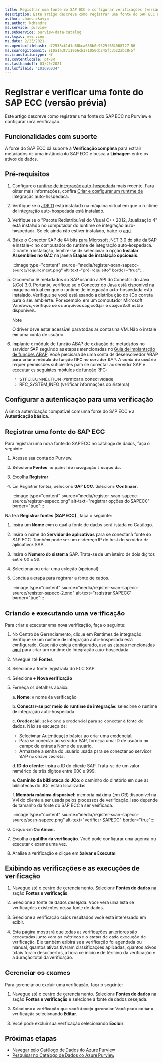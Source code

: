 ```yaml
---
title: Registrar uma fonte do SAP ECC e configurar verificações (versão prévia) no Azure Purview
description: Este artigo descreve como registrar uma fonte do SAP ECC no Azure Purview e configurar uma verificação.
author: chandrakavya
ms.author: kchandra
ms.service: purview
ms.subservice: purview-data-catalog
ms.topic: overview
ms.date: 2/25/2021
ms.openlocfilehash: b72538c61d1a68bca655b0d9529f654068727f86
ms.sourcegitcommit: 910a1a38711966cb171050db245fc3b22abc8c5f
ms.translationtype: HT
ms.contentlocale: pt-BR
ms.lasthandoff: 03/20/2021
ms.locfileid: "101696034"
---
```

# <a name="register-and-scan-sap-ecc-source-preview"></a>Registrar e verificar uma fonte do SAP ECC (versão prévia)

Este artigo descreve como registrar uma fonte do SAP ECC no Purview e configurar uma verificação.

## <a name="supported-capabilities"></a>Funcionalidades com suporte

A fonte do SAP ECC dá suporte à **Verificação completa** para extrair metadados de uma instância do SAP ECC e busca a **Linhagem** entre os ativos de dados.

## <a name="prerequisites"></a>Pré-requisitos

1.  Configure o [runtime de integração auto-hospedada](https://www.microsoft.com/download/details.aspx?id=39717) mais recente.
    Para obter mais informações, confira [Criar e configurar um runtime de integração auto-hospedada](https://docs.microsoft.com/azure/data-factory/create-self-hosted-integration-runtime).

2.  Verifique se o [JDK 11](https://www.oracle.com/java/technologies/javase-jdk11-downloads.html) está instalado na máquina virtual em que o runtime de integração auto-hospedada está instalado.

3.  Verifique se o \"Pacote Redistribuível do Visual C++ 2012, Atualização 4\" está instalado no computador do runtime de integração auto-hospedada. Se ele ainda não estiver instalado, baixe-o [aqui](https://www.microsoft.com/download/details.aspx?id=30679).

4.  Baixe o Conector SAP de 64 bits [para Microsoft .NET 3.0](https://support.sap.com/en/product/connectors/msnet.html) do site da SAP e instale-o no computador do runtime de integração auto-hospedada. Durante a instalação, lembre-se de selecionar a opção **Instalar Assemblies no GAC** na janela **Etapas de instalação opcionais**.

    :::image type="content" source="media/register-scan-sapecc-source/requirement.png" alt-text="pré-requisito" border="true":::

5.  O conector lê metadados do SAP usando a API do Conector do Java (JCo) 3.0. Portanto, verifique se o Conector do Java está disponível na máquina virtual em que o runtime de integração auto-hospedada está instalado.
    Verifique se você está usando a distribuição do JCo correta para o seu ambiente. Por exemplo, em um computador Microsoft Windows, verifique se os arquivos sapjco3.jar e sapjco3.dll estão disponíveis.

    > [!Note] 
    > O driver deve estar acessível para todas as contas na VM. Não o instale em uma conta de usuário.

6.  Implante o módulo de função ABAP de extração de metadados no servidor SAP seguindo as etapas mencionadas no [Guia de implantação de funções ABAP](abap-functions-deployment-guide.md). Você precisará de uma conta de desenvolvedor ABAP para criar o módulo de função RFC no servidor SAP. A conta de usuário requer permissões suficientes para se conectar ao servidor SAP e executar os seguintes módulos de função RFC:
    -   STFC_CONNECTION (verificar a conectividade)
    -   RFC_SYSTEM_INFO (verificar informações do sistema)


## <a name="setting-up-authentication-for-a-scan"></a>Configurar a autenticação para uma verificação

A única autenticação compatível com uma fonte do SAP ECC é a **Autenticação básica**.

## <a name="register-sap-ecc-source"></a>Registrar uma fonte do SAP ECC

Para registrar uma nova fonte do SAP ECC no catálogo de dados, faça o seguinte:

1.  Acesse sua conta do Purview.
2.  Selecione **Fontes** no painel de navegação à esquerda.
3.  Escolha **Registrar**
4.  Em Registrar fontes, selecione **SAP ECC**. Selecione **Continuar.**

    :::image type="content" source="media/register-scan-sapecc-source/register-sapecc.png" alt-text="registrar opções do SAPECC" border="true":::

Na tela **Registrar fontes (SAP ECC)** , faça o seguinte:

1.  Insira um **Nome** com o qual a fonte de dados será listada no Catálogo.

2.  Insira o nome do **Servidor de aplicativos** para se conectar à fonte do SAP ECC.
    Também pode ser um endereço IP do host do servidor de aplicativos SAP.

3.  Insira o **Número do sistema** SAP. Trata-se de um inteiro de dois dígitos entre 00 e 99.

4.  Selecionar ou criar uma coleção (opcional)

5.  Conclua a etapa para registrar a fonte de dados.

    :::image type="content" source="media/register-scan-sapecc-source/register-sapecc-2.png" alt-text="registrar SAPECC" border="true":::

## <a name="creating-and-running-a-scan"></a>Criando e executando uma verificação

Para criar e executar uma nova verificação, faça o seguinte:

1.  No Centro de Gerenciamento, clique em Runtimes de integração. Verifique se um runtime de integração auto-hospedada está configurado. Caso não esteja configurado, use as etapas mencionadas [aqui](https://docs.microsoft.com/azure/purview/manage-integration-runtimes) para criar um runtime de integração auto-hospedada.

2.  Navegue até **Fontes**

3.  Selecione a fonte registrada do ECC SAP.

4.  Selecione **+ Nova verificação**

5.  Forneça os detalhes abaixo:

    a.  **Nome**: o nome da verificação

    b.  **Conectar-se por meio do runtime de integração**: selecione o runtime de integração auto-hospedada

    c.  **Credencial**: selecione a credencial para se conectar à fonte de dados. Não se esqueça de:

    -   Selecionar Autenticação básica ao criar uma credencial.
    -   Para se conectar ao servidor SAP, forneça uma ID de usuário no campo de entrada Nome de usuário.
    -   Armazene a senha do usuário usada para se conectar ao servidor SAP na chave secreta.

    d.  **ID do cliente**: insira a ID do cliente SAP. Trata-se de um valor numérico de três dígitos entre 000 e 999.

    e.  **Caminho da biblioteca do JCo**: o caminho do diretório em que as bibliotecas do JCo estão localizadas

    f.  **Memória máxima disponível:** memória máxima (em GB) disponível na VM do cliente a ser usada pelos processos de verificação. Isso depende do tamanho da fonte do SAP ECC a ser verificada.

    :::image type="content" source="media/register-scan-sapecc-source/scan-sapecc.png" alt-text="verificar SAPECC" border="true":::

6.  Clique em **Continuar**.

7.  Escolha o **gatilho da verificação**. Você pode configurar uma agenda ou executar o exame uma vez.

8.  Analise a verificação e clique em **Salvar e Executar**.

## <a name="viewing-your-scans-and-scan-runs"></a>Exibindo as verificações e as execuções de verificação

1. Navegue até o centro de gerenciamento. Selecione **Fontes de dados** na seção **Fontes e verificação**.

2. Selecione a fonte de dados desejada. Você verá uma lista de verificações existentes nessa fonte de dados.

3. Selecione a verificação cujos resultados você está interessado em exibir.

4. Esta página mostrará que todas as verificações anteriores são executadas junto com as métricas e o status de cada execução de verificação. Ele também exibirá se a verificação foi agendada ou manual, quantos ativos tiveram classificações aplicadas, quantos ativos totais foram descobertos, a hora de início e de término da verificação e a duração total da verificação.

## <a name="manage-your-scans"></a>Gerenciar os exames

Para gerenciar ou excluir uma verificação, faça o seguinte:

1. Navegue até o centro de gerenciamento. Selecione **Fontes de dados** na seção **Fontes e verificação** e selecione a fonte de dados desejada.

2. Selecione a verificação que você deseja gerenciar. Você pode editar a verificação selecionando **Editar**.

3. Você pode excluir sua verificação selecionando **Excluir**.

## <a name="next-steps"></a>Próximas etapas

- [Navegar pelo Catálogo de Dados do Azure Purview](how-to-browse-catalog.md)
- [Pesquisar no Catálogo de Dados do Azure Purview](how-to-search-catalog.md)